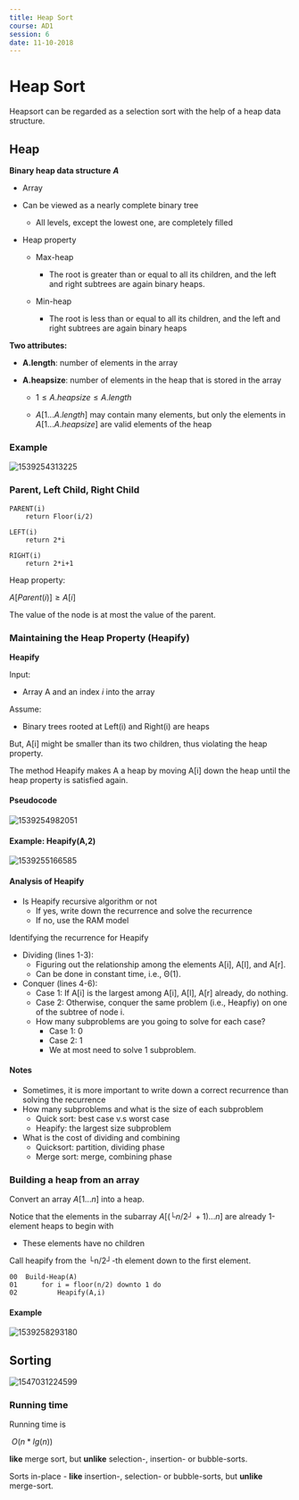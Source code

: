 ```yaml
---
title: Heap Sort
course: AD1
session: 6
date: 11-10-2018
---
```


# Heap Sort

Heapsort can be regarded as a selection sort with the help of a heap data structure.



## Heap 

**Binary heap data structure** ***A***

* Array

* Can be viewed as a nearly complete binary tree
  * All levels, except the lowest one, are completely filled

* Heap property
  * Max-heap
    * The root is greater than or equal to all its children, and the left and right subtrees are again binary heaps.

  * Min-heap
    * The root is less than or equal to all its children, and the left and right subtrees are again binary heaps



**Two attributes:**

* **A.length**: number of elements in the array

* **A.heapsize**: number of elements in the heap that is stored in the array
  * $1 \leq A.heapsize \leq A.length$

  * $A[1 ... A.length]$ may contain many elements, but only the elements in $A[1 ... A.heapsize]$ are valid elements of the heap


### Example

![1539254313225](images/1539254313225.png)



### Parent, Left Child, Right Child

```pseudocode
PARENT(i)
	return Floor(i/2)
	
LEFT(i)
	return 2*i
	
RIGHT(i)
	return 2*i+1
```

Heap property:

$A[Parent(i)] \ge A[i]$

The value of the node is at most the value of the parent.



### Maintaining the Heap Property (Heapify)

**Heapify**

Input: 

* Array A and an index *i* into the array

Assume: 

* Binary trees rooted at Left(i) and Right(i) are heaps

But, A[i] might be smaller than its two children, thus violating the heap property.

The method Heapify makes A a heap by moving A[i] down the heap until the heap property is satisfied again.

#### Pseudocode

![1539254982051](images/1539254982051.png)



#### Example: Heapify(A,2)

![1539255166585](images/1539255166585.png)



#### Analysis of Heapify

* Is Heapify recursive algorithm or not
  * If yes, write down the recurrence and solve the recurrence
  * If no, use the RAM model

Identifying the recurrence for Heapify

* Dividing (lines 1-3):
  * Figuring out the relationship among the elements A[i], A[l], and A[r].
  * Can be done in constant time, i.e., Θ(1).
* Conquer (lines 4-6):
  * Case 1: If A[i] is the largest among A[i], A[l], A[r] already, do nothing.
  * Case 2: Otherwise, conquer the same problem (i.e., Heapfiy) on one of the subtree of node i.
  * How many subproblems are you going to solve for each case?
    * Case 1: 0
    * Case 2: 1
    * We at most need to solve 1 subproblem.

#### Notes

* Sometimes, it is more important to write down a correct recurrence than solving the recurrence
* How many subproblems and what is the size of each subproblem
  * Quick sort: best case v.s worst case
  * Heapify: the largest size subproblem
* What is the cost of dividing and combining
  * Quicksort: partition, dividing phase
  * Merge sort: merge, combining phase



### Building a heap from an array

Convert an array $A[1 ... n]$ into a heap.

Notice that the elements in the subarray $A [(└n/2┘+1)...n ]$ are already 1-element heaps to begin with

* These elements have no children

Call heapify from the └n/2┘-th element down to the first element.

```pseudocode
00 	Build-Heap(A)
01		for i = floor(n/2) downto 1 do
02			Heapify(A,i)
```

#### Example

![1539258293180](images/1539258293180.png)

## Sorting

![1547031224599](C:\Users\Mathias\AppData\Roaming\Typora\typora-user-images\1547031224599.png)

### Running time

Running time is

​	$O(n*lg(n))$ 

**like** merge sort, but **unlike** selection-, insertion- or bubble-sorts.

Sorts in-place - **like** insertion-, selection- or bubble-sorts, but **unlike** merge-sort.